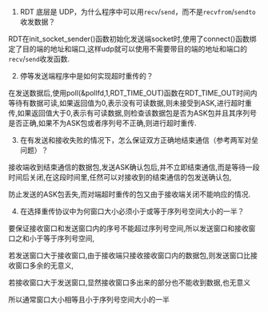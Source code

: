 1. RDT 底层是 UDP，为什么程序中可以用`recv`/`send`，而不是`recvfrom`/`sendto`收发数据？

RDT在init_socket_sender()函数初始化发送端socket时,使用了connect()函数绑定了目的端的地址和端口,这样udp就可以使用不需要带目的端的地址和端口的`recv`/`send`收发函数.



2. 停等发送端程序中是如何实现超时重传的？

在发送数据后,使用poll(&pollfd,1,RDT_TIME_OUT)函数在RDT_TIME_OUT时间内等待有数据可读,如果返回值为0,表示没有可读数据,则未接受到ASK,进行超时重传,如果返回值大于0,表示有可读数据,则检查该数据包是否为ASK包并且其序列号是否正确,如果不为ASK包或者序列号不正确,则进行超时重传.





3. 在有发送和接收失败的情况下，怎么保证双方正确地结束通信（参考两军对垒问题）？

接收端收到结束通信的数据包,发送ASK确认包后,并不立即结束通信,而是等待一段时间后关闭,在这段时间里,任然可以对接收到的结束通信的包发送确认包,

防止发送的ASK包丢失,而对端超时重传的包又由于接收端关闭不能响应的情况.

4. 在选择重传协议中为何窗口大小必须小于或等于序列号空间大小的一半？

要保证接收窗口和发送窗口内的序号不能超过序列号空间,所以发送窗口和接收窗口之和小于等于序列号空间,

若发送窗口大于接收窗口,由于接收端只接收接收窗口内的数据包,则发送窗口比接收窗口多余的无意义,

若接收窗口大于发送窗口,显然接收窗口多出来的部分也不能收到数据,也无意义

所以通常窗口大小相等且小于序列号空间大小的一半
